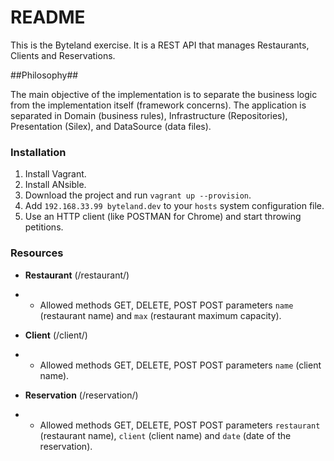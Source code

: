 # README #

This is the Byteland exercise. It is a REST API that manages Restaurants, Clients and Reservations.

##Philosophy##

The main objective of the implementation is to separate the business logic from the implementation
itself (framework concerns). The application is separated in Domain (business rules), Infrastructure
(Repositories), Presentation (Silex), and DataSource (data files).

### Installation ###

1. Install Vagrant.
2. Install ANsible.
3. Download the project and run `vagrant up --provision`.
4. Add `192.168.33.99 byteland.dev` to your `hosts` system configuration file.
5. Use an HTTP client (like POSTMAN for Chrome) and start throwing petitions.

### Resources ###

* **Restaurant** (/restaurant/)
* * Allowed methods GET, DELETE, POST
   POST parameters `name` (restaurant name) and `max` (restaurant maximum capacity).

* **Client** (/client/)
* * Allowed methods GET, DELETE, POST
   POST parameters `name` (client name).

* **Reservation** (/reservation/)
* * Allowed methods GET, DELETE, POST
  POST parameters `restaurant` (restaurant name), `client` (client name) and `date` (date of the reservation).